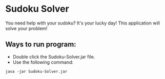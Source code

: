 # Sudoku Solver
You need help with your sudoku? It's your lucky day! 
This application will solve your problem!

## Ways to run program:
 - Double click the Sudoku-Solver.jar file.
 - Use the following command:
```
java -jar Sudoku-Solver.jar
```
